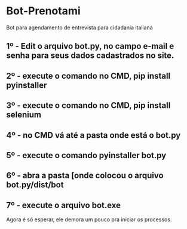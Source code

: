 # Bot-Prenotami
Bot para agendamento de entrevista para cidadania italiana

## 1º - Edit o arquivo bot.py, no campo e-mail e senha para seus dados cadastrados no site.
## 2º - execute o comando no CMD, pip install pyinstaller
## 3º - execute o comando no CMD, pip install selenium
## 4º - no CMD vá até a pasta onde está o bot.py
## 5º - execute o comando pyinstaller bot.py
## 6º - abra a pasta [onde colocou o arquivo bot.py/dist/bot
## 7º - execute o arquivo bot.exe

Agora é só esperar, ele demora um pouco pra iniciar os processos.
